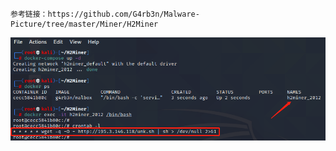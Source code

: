 ```
参考链接：https://github.com/G4rb3n/Malware-Picture/tree/master/Miner/H2Miner
```

![效果图](https://github.com/G4rb3n/Malbox/blob/main/H2Miner/2012/h2miner.png)